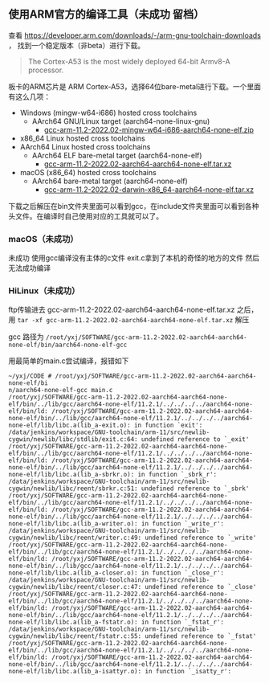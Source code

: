 ## 使用ARM官方的编译工具（未成功 留档）

查看 https://developer.arm.com/downloads/-/arm-gnu-toolchain-downloads ， 找到一个稳定版本（非beta）进行下载。

> The Cortex-A53 is the most widely deployed 64-bit Armv8-A processor.

板卡的ARM芯片是 ARM Cortex-A53，选择64位bare-metal进行下载。一个里面有这么几项：

- Windows (mingw-w64-i686) hosted cross toolchains
    - AArch64 GNU/Linux target (aarch64-none-linux-gnu)
        - [gcc-arm-11.2-2022.02-mingw-w64-i686-aarch64-none-elf.zip](https://developer.arm.com/-/media/Files/downloads/gnu/11.2-2022.02/binrel/gcc-arm-11.2-2022.02-mingw-w64-i686-aarch64-none-elf.zip?rev=e80d3e36dc2c4c3e99d885b03e4a2e42&hash=57D25E18E569B454C7FE3C124CF5C1F6)
- x86_64 Linux hosted cross toolchains
- AArch64 Linux hosted cross toolchains
    - AArch64 ELF bare-metal target (aarch64-none-elf)
        - [gcc-arm-11.2-2022.02-aarch64-aarch64-none-elf.tar.xz](https://developer.arm.com/-/media/Files/downloads/gnu/11.2-2022.02/binrel/gcc-arm-11.2-2022.02-aarch64-aarch64-none-elf.tar.xz?rev=6999776f159f49cbb12166e86dacd6c2&hash=703D7E8481C11FA8043E66EBF947A983)
- macOS (x86_64) hosted cross toolchains
    - AArch64 bare-metal target (aarch64-none-elf)
        - [gcc-arm-11.2-2022.02-darwin-x86_64-aarch64-none-elf.tar.xz](https://developer.arm.com/-/media/Files/downloads/gnu/11.2-2022.02/binrel/gcc-arm-11.2-2022.02-darwin-x86_64-aarch64-none-elf.tar.xz?rev=633246d6f26945ec892020aac1d9c1bc&hash=CC53BEFEAFD913A10EB9FEB31CE9CF99)

下载之后解压在bin文件夹里面可以看到gcc，在include文件夹里面可以看到各种头文件。在编译时自己使用对应的工具就可以了。

### macOS（未成功）

未成功  使用gcc编译没有主体的c文件  exit.c拿到了本机的奇怪的地方的文件  然后无法成功编译

### HiLinux（未成功）

ftp传输进去 gcc-arm-11.2-2022.02-aarch64-aarch64-none-elf.tar.xz 之后，用 `tar -xf gcc-arm-11.2-2022.02-aarch64-aarch64-none-elf.tar.xz` 解压

gcc 路径为 `/root/yxj/SOFTWARE/gcc-arm-11.2-2022.02-aarch64-aarch64-none-elf/bin/aarch64-none-elf-gcc`

用最简单的main.c尝试编译，报错如下

```
~/yxj/CODE # /root/yxj/SOFTWARE/gcc-arm-11.2-2022.02-aarch64-aarch64-none-elf/bi
n/aarch64-none-elf-gcc main.c
/root/yxj/SOFTWARE/gcc-arm-11.2-2022.02-aarch64-aarch64-none-elf/bin/../lib/gcc/aarch64-none-elf/11.2.1/../../../../aarch64-none-elf/bin/ld: /root/yxj/SOFTWARE/gcc-arm-11.2-2022.02-aarch64-aarch64-none-elf/bin/../lib/gcc/aarch64-none-elf/11.2.1/../../../../aarch64-none-elf/lib/libc.a(lib_a-exit.o): in function `exit':
/data/jenkins/workspace/GNU-toolchain/arm-11/src/newlib-cygwin/newlib/libc/stdlib/exit.c:64: undefined reference to `_exit'
/root/yxj/SOFTWARE/gcc-arm-11.2-2022.02-aarch64-aarch64-none-elf/bin/../lib/gcc/aarch64-none-elf/11.2.1/../../../../aarch64-none-elf/bin/ld: /root/yxj/SOFTWARE/gcc-arm-11.2-2022.02-aarch64-aarch64-none-elf/bin/../lib/gcc/aarch64-none-elf/11.2.1/../../../../aarch64-none-elf/lib/libc.a(lib_a-sbrkr.o): in function `_sbrk_r':
/data/jenkins/workspace/GNU-toolchain/arm-11/src/newlib-cygwin/newlib/libc/reent/sbrkr.c:51: undefined reference to `_sbrk'
/root/yxj/SOFTWARE/gcc-arm-11.2-2022.02-aarch64-aarch64-none-elf/bin/../lib/gcc/aarch64-none-elf/11.2.1/../../../../aarch64-none-elf/bin/ld: /root/yxj/SOFTWARE/gcc-arm-11.2-2022.02-aarch64-aarch64-none-elf/bin/../lib/gcc/aarch64-none-elf/11.2.1/../../../../aarch64-none-elf/lib/libc.a(lib_a-writer.o): in function `_write_r':
/data/jenkins/workspace/GNU-toolchain/arm-11/src/newlib-cygwin/newlib/libc/reent/writer.c:49: undefined reference to `_write'
/root/yxj/SOFTWARE/gcc-arm-11.2-2022.02-aarch64-aarch64-none-elf/bin/../lib/gcc/aarch64-none-elf/11.2.1/../../../../aarch64-none-elf/bin/ld: /root/yxj/SOFTWARE/gcc-arm-11.2-2022.02-aarch64-aarch64-none-elf/bin/../lib/gcc/aarch64-none-elf/11.2.1/../../../../aarch64-none-elf/lib/libc.a(lib_a-closer.o): in function `_close_r':
/data/jenkins/workspace/GNU-toolchain/arm-11/src/newlib-cygwin/newlib/libc/reent/closer.c:47: undefined reference to `_close'
/root/yxj/SOFTWARE/gcc-arm-11.2-2022.02-aarch64-aarch64-none-elf/bin/../lib/gcc/aarch64-none-elf/11.2.1/../../../../aarch64-none-elf/bin/ld: /root/yxj/SOFTWARE/gcc-arm-11.2-2022.02-aarch64-aarch64-none-elf/bin/../lib/gcc/aarch64-none-elf/11.2.1/../../../../aarch64-none-elf/lib/libc.a(lib_a-fstatr.o): in function `_fstat_r':
/data/jenkins/workspace/GNU-toolchain/arm-11/src/newlib-cygwin/newlib/libc/reent/fstatr.c:55: undefined reference to `_fstat'
/root/yxj/SOFTWARE/gcc-arm-11.2-2022.02-aarch64-aarch64-none-elf/bin/../lib/gcc/aarch64-none-elf/11.2.1/../../../../aarch64-none-elf/bin/ld: /root/yxj/SOFTWARE/gcc-arm-11.2-2022.02-aarch64-aarch64-none-elf/bin/../lib/gcc/aarch64-none-elf/11.2.1/../../../../aarch64-none-elf/lib/libc.a(lib_a-isattyr.o): in function `_isatty_r':
```
